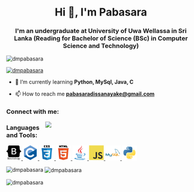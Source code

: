 <h1 align="center">Hi 👋, I'm Pabasara</h1>
<h3 align="center">I'm an undergraduate at University of Uwa Wellassa in Sri Lanka (Reading for Bachelor of Science (BSc) in
Computer Science and Technology)</h3>


<p align="left"> <img src="https://komarev.com/ghpvc/?username=dmpabasara&label=Profile%20views&color=0e75b6&style=flat" alt="dmpabasara" /> </p>

<p align="left"> <a href="https://github.com/ryo-ma/github-profile-trophy"><img src="https://github-profile-trophy.vercel.app/?username=dmpabasara" alt="dmpabasara" /></a> </p>

- 🌱 I’m currently learning **Python, MySql, Java, C**

- 📫 How to reach me **pabasaradissanayake@gmail.com**

<h3 align="left">Connect with me:</h3>
<p align="left">
</p>
<img src="[https://i.gifer.com/JXA0.gif](https://i.gifer.com/JXA0.gif)" align="right" width="400">

<h3 align="left">Languages and Tools:</h3>
<p align="left"> <a href="https://getbootstrap.com" target="_blank" rel="noreferrer"> <img src="https://raw.githubusercontent.com/devicons/devicon/master/icons/bootstrap/bootstrap-plain-wordmark.svg" alt="bootstrap" width="40" height="40"/> </a> <a href="https://www.cprogramming.com/" target="_blank" rel="noreferrer"> <img src="https://raw.githubusercontent.com/devicons/devicon/master/icons/c/c-original.svg" alt="c" width="40" height="40"/> </a> <a href="https://www.w3schools.com/css/" target="_blank" rel="noreferrer"> <img src="https://raw.githubusercontent.com/devicons/devicon/master/icons/css3/css3-original-wordmark.svg" alt="css3" width="40" height="40"/> </a> <a href="https://www.w3.org/html/" target="_blank" rel="noreferrer"> <img src="https://raw.githubusercontent.com/devicons/devicon/master/icons/html5/html5-original-wordmark.svg" alt="html5" width="40" height="40"/> </a> <a href="https://www.java.com" target="_blank" rel="noreferrer"> <img src="https://raw.githubusercontent.com/devicons/devicon/master/icons/java/java-original.svg" alt="java" width="40" height="40"/> </a> <a href="https://developer.mozilla.org/en-US/docs/Web/JavaScript" target="_blank" rel="noreferrer"> <img src="https://raw.githubusercontent.com/devicons/devicon/master/icons/javascript/javascript-original.svg" alt="javascript" width="40" height="40"/> </a> <a href="https://www.mysql.com/" target="_blank" rel="noreferrer"> <img src="https://raw.githubusercontent.com/devicons/devicon/master/icons/mysql/mysql-original-wordmark.svg" alt="mysql" width="40" height="40"/> </a> <a href="https://www.python.org" target="_blank" rel="noreferrer"> <img src="https://raw.githubusercontent.com/devicons/devicon/master/icons/python/python-original.svg" alt="python" width="40" height="40"/> </a> </p>

<p><img align="left" src="https://github-readme-stats.vercel.app/api/top-langs?username=dmpabasara&show_icons=true&locale=en&layout=compact" alt="dmpabasara" /></p>

<p>&nbsp;<img align="center" src="https://github-readme-stats.vercel.app/api?username=dmpabasara&show_icons=true&locale=en" alt="dmpabasara" /></p>

<p><img align="center" src="https://github-readme-streak-stats.herokuapp.com/?user=dmpabasara&" alt="dmpabasara" /></p>


